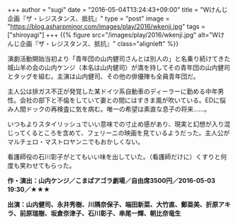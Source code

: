 +++
author = "sugi"
date = "2016-05-04T13:24:43+09:00"
title = "Wけんじ企画『ザ・レジスタンス、抵抗』"
type = "post"
image = "https://blog.asharpminor.com/images/play/2016/wkenji.jpg"
tags = ["shiroyagi"]
+++
{{% figure src="/images/play/2016/wkenji.jpg" alt="Wけんじ企画『ザ・レジスタンス、抵抗』" class="alignleft" %}}

演劇活動開始当初より「青年団の山内健司さんとは別人の」と名乗り続けてきた城山羊の会の山内ケンジ（本名は山内健司）が満を持してその青年団の山内健司とタッグを組む。主演は山内健司、その他の俳優陣も全員青年団だ。

主人公は排ガス不正が発覚した某ドイツ系自動車のディーラーに勤める中年男性。会社の部下と不倫をしていて妻との間にはすきま風が吹いている。EDに悩み人間ドックの再検査に気を病む。唯一の希望は素直な息子の将来……。

いつもよりスタイリッシュでいい意味での寸止め感があり、現実と幻想が入り混じってくるところを含めて、フェリーニの映画を見ているようだった。主人公がマルチェロ・マストロヤンニでもおかしくない。

看護師役の石川彰子がとてもいい味を出していた。（看護師だけに）くすりと何度も笑わせてもらった。

**作・演出：山内ケンジ／こまばアゴラ劇場／自由席3500円／2016-05-03 19:30／★★★**

**出演：山内健司、永井秀樹、川隅奈保子、端田新菜、大竹直、鄭亜美、折原アキラ、前原瑞樹、坂倉奈津子、石川彰子、串尾一輝、朝比奈竜生**

